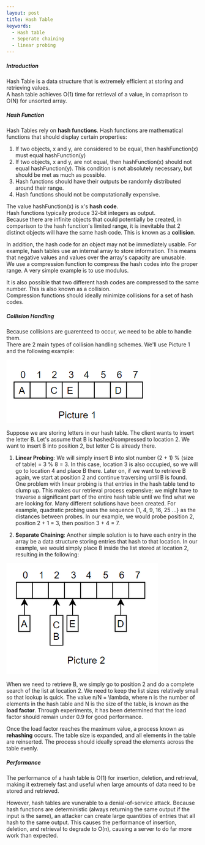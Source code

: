 ```yaml
---
layout: post
title: Hash Table
keywords: 
  - Hash table
  - Seperate chaining
  - linear probing
---
```

##### Introduction
Hash Table is a data structure that is extremely efficient at storing and retrieving values.  
A hash table achieves O(1) time for retrieval of a value, in comaprison to O(N) for unsorted array.  

##### Hash Function
Hash Tables rely on **hash functions**. Hash functions are mathematical functions that should display certain properties:   
1. If two objects, x and y, are considered to be equal, then hashFunction(x) must equal hashFunction(y)
2. If two objects, x and y, are not equal, then hashFunction(x) should not equal hashFunction(y). This condition is not absolutely necessary, but should be met as much as possible.  
3. Hash functions should have their outputs be randomly distributed around their range.
4. Hash functions should not be computationally expensive.

The value hashFunction(x) is x's **hash code**.  
Hash functions typically produce 32-bit integers as output.  
Because there are infinite objects that could potentially be created, in comparison to the hash function's limited range, it is inevitable that 2 distinct objects will have the same hash code.  This is known as a **collision**.  

In addition, the hash code for an object may not be immediately usable. For example, hash tables use an internal array to store information. This means that negative values and values over the array's capacity are unusable.  
We use a compression function to compress the hash codes into the proper range. A very simple example is to use modulus. 

It is also possible that two different hash codes are compressed to the same number. This is also known as a collision.  
Compression functions should ideally minimize collisions for a set of hash codes.  

##### Collision Handling
Because collisions are guarenteed to occur, we need to be able to handle them.  
There are 2 main types of collision handling schemes. We'll use Picture 1 and the following example:  

![](/images/Pic6.PNG)

Suppose we are storing letters in our hash table. The client wants to insert the letter B. Let's assume that B is hashed/compressed to location 2. We want to insert B into position 2, but letter C is already there.
1. **Linear Probing**: We will simply insert B into slot number (2 + 1) % (size of table) = 3 % 8 = 3. In this case, location 3 is also occupied, so we will go to location 4 and place B there. Later on, if we want to retrieve B again, we start at position 2 and continue traversing until B is found.   
One problem with linear probing is that entries in the hash table tend to clump up. This makes our retrieval process expensive; we might have to traverse a significant part of the entire hash table until we find what we are looking for. Many different solutions have been created. For example, quadratic probing uses the sequence {1, 4, 9, 16, 25 ...} as the distances between probes. In our example, we would probe position 2, position 2 + 1 = 3, then position 3 + 4 = 7.

2. **Separate Chaining**: Another simple solution is to have each entry in the array be a data structure storing entries that hash to that location. In our example, we would simply place B inside the list stored at location 2, resulting in the following: 

![](/images/Pic6sub1.PNG)

  When we need to retrieve B, we simply go to position 2 and do a complete search of the list at location 2. We need to keep the list     sizes relatively small so that lookup is quick. The value n/N = \lambda, where n is the number of elements in the hash table and N is   the size of the table, is known as the **load factor**. Through experiments, it has been determined that the load factor should remain   under 0.9 for good performance. 

Once the load factor reaches the maximum value, a process known as **rehashing** occurs. The table size is expanded, and all elements in the table are reinserted. The process should ideally spread the elements across the table evenly.  

##### Performance
The performance of a hash table is O(1) for insertion, deletion, and retrieval, making it extremely fast and useful when large amounts of data need to be stored and retrieved.

However, hash tables are vunerable to a denial-of-service attack. Because hash functions are deterministic (always returning the same output if the input is the same), an attacker can create large quantities of entries that all hash to the same output. This causes the performance of insertion, deletion, and retrieval to degrade to O(n), causing a server to do far more work than expected. 

